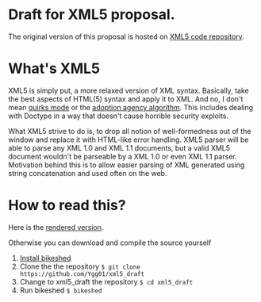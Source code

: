Draft for XML5 proposal.
==========

The original version of this proposal is hosted on [XML5 code repository](https://github.com/annevk/xml5).

What's XML5
==========

XML5 is simply put, a more relaxed version of XML syntax. Basically, take the best aspects of HTML(5) syntax and apply it to XML.
And no, I don't mean [quirks mode](https://developer.mozilla.org/en-US/docs/Quirks_Mode_and_Standards_Mode) or the [adoption agency algorithm](https://html.spec.whatwg.org/#adoptionAgency).
This includes dealing with Doctype in a way that doesn't cause horrible security exploits.

What XML5 strive to do is, to drop all notion of well-formedness out of the window and replace it with HTML-like error handling. XML5 parser will be able to parse any XML 1.0 and XML 1.1 documents, but a valid XML5 document wouldn't be parseable by a XML 1.0 or even XML 1.1 parser.
Motivation behind this is to allow easier parsing of XML generated using string concatenation and used often on the web.

How to read this?
=================

Here is the [rendered version](http://ygg01.github.io/xml5_draft/).

Otherwise you can download and compile the source yourself

1. [Install bikeshed](https://github.com/tabatkins/bikeshed/blob/master/docs/install.md)
2. Clone the the repository ````$ git clone https://github.com/Ygg01/xml5_draft````
3. Change to xml5_draft the repository ````$ cd xml5_draft````
4. Run bikeshed ````$ bikeshed````


